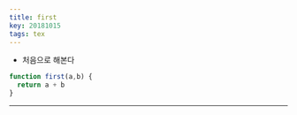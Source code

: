 ```yaml
---
title: first
key: 20181015
tags: tex
---
```



- 처음으로 해본다

```js
function first(a,b) {
  return a + b
} 
```

---